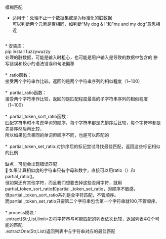 模糊匹配<br>

*  适用于：处理不止一个数据集或是为标准化的脏数据<br>
可以判断两个元素是否相同，如判断“My dog & I”和”me and my dog”意思相近<br>
<br>
* 安装库：<br>
	pip install  fuzzywuzzy<br>
	处理的脏数据，可能是输入时粗心，也可能是用户输入是导致的数据中包含的 	拼写错误和较小的语法错误和句法偏移<br><br>
* .ratio函数：<br>
接受两个字符串作比较。返回的是两个字符串序列的相似程度（1~100）<br><br>
* .partial_ratio函数：<br>
接受两个字符串作比较，返回的是匹配程度最高的子字符串序列的相似程度（1~100）<br><br>
* .partial_token_sort_ratio函数：<br>
匹配字符串时不考虑单词的顺序，每个字符串都是先排序后比较，每个字符串都是先排序然后再比较，<br>
所以如果包含相同的单词但顺序不同，也是可以匹配的<br><br>
* .partial_token_set_ratio:对排序后的标记尝试寻找最佳匹配，返回这些标记相似的比例<br><br>
缺点：可能会出现错误匹配<br>
	如果计算相似度的字符串只有字母和数字，直接可以用ratio（）和partial_ratio()。<br>
但如果还有其他字符，而且我们想要去掉这些没用字符，就用partial_token_sort_ratio和partial _token_set_ratio，对顺序不敏感，<br>
但partial _token_sort_ratio系列是全字符匹配，不管顺序。<br>
而partial _token_set_ratio只要第二个字符串包含第一个字符串就100,不管顺序。<br><br>
* process模块：<br>
.extract(Str,List,limit=2)将字符串与可能匹配的列表依次比较，返回列表中2个可能的匹配<br>
.extractOne(Str,List)返回列表中与字符串对应的最佳匹配<br>
